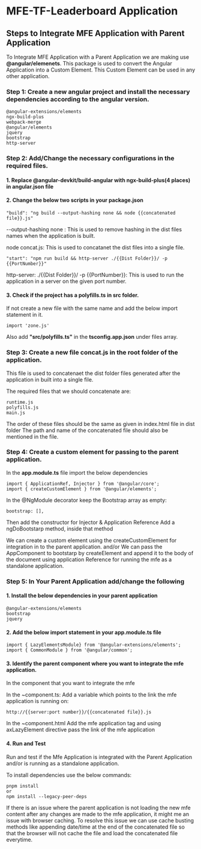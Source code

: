 # MFE-TF-Leaderboard Application

## Steps to Integrate MFE Application with Parent Application

To Integrate MFE Application with a Parent Application we are making use **@angular/elemenets**. 
This package is used to convert the Angular Application into a Custom Element. This Custom Element can be used in any other application.

### Step 1: Create a new angular project and install the necessary dependencies according to the angular version.
````
@angular-extensions/elements
ngx-build-plus
webpack-merge
@angular/elements
jquery
bootstrap
http-server
````

### Step 2: Add/Change the necessary configurations in the required files.

#### 1. Replace **@angular-devkit/build-angular** with **ngx-build-plus**(4 places) in angular.json file

#### 2. Change the below two scripts in your **package.json**

````
"build": "ng build --output-hashing none && node {{concatenated file}}.js"
````
--output-hashing none : This is used to remove hashing in the dist files names when the application is built.

node concat.js: This is used to concatanet the dist files into a single file.

````
"start": "npm run build && http-server ./{{Dist Folder}}/ -p {{PortNumber}}"
````
http-server: ./{{Dist Folder}}/ -p {{PortNumber}}: This is used to run the application in a server on the given port number.

#### 3. Check if the project has a **polyfills.ts** in src folder. 
If not create a new file with the same name and add the below import statement in it.
````
import 'zone.js'
````
Also add **"src/polyfills.ts"** in the **tsconfig.app.json** under files array.

### Step 3: Create a new file concat.js in the root folder of the application.

This file is used to concatenaet the dist folder files generated after the application in built into a single file.

The required files that we should concatenate are:
````
runtime.js
polyfills.js
main.js
````
The order of these files should be the same as given in index.html file in dist folder
The path and name of the concatenated file should also be mentioned in the file.

### Step 4: Create a custom element for passing to the parent application.
In the **app.module.ts** file import the below dependencies
````
import { ApplicationRef, Injector } from '@angular/core';
import { createCustomElement } from '@angular/elements';
````
In the @NgModule decorator keep the Bootstrap array as empty:
````
bootstrap: [],
````
Then add the constructor for Injector & Application Reference
Add a ngDoBootstarp method, inside that method

We can create a custom element using the createCustomElement for integration in to the parent application.
and/or
We can pass the AppComponent to bootstarp by createElement and append it to the body of the document using application Reference for running the mfe as a standalone application.

### Step 5: In Your Parent Application add/change the following

#### 1. Install the below dependencies in your parent application
````
@angular-extensions/elements 
bootstrap
jquery
````

#### 2. Add the below import statement in your **app.module.ts** file
````
import { LazyElementsModule} from '@angular-extensions/elements';
import { CommonModule } from '@angular/common';
````

#### 3. Identify the parent component where you want to integrate the mfe application.
In the component that you want to integrate the mfe

In the ~component.ts:
Add a variable which points to the link the mfe application is running on:
````
http://{{server:port number}}/{{concatenated file}}.js
````
In the ~component.html
Add the mfe application tag and using axLazyElement directive pass the link of the mfe application

#### 4. Run and Test
Run and test if the Mfe Application is integrated with the Parent Application and/or is running as a standalone application.

To install dependencies use the below commands:
````
pnpm install 
or
npm install --legacy-peer-deps
````

If there is an issue where the parent application is not loading the new mfe content after any changes are made to the mfe application, it might me an issue with browser caching.
To resolve this issue we can use cache busting methods like appending date/time at the end of the concatenated file so that the browser will not cache the file and load the concatenated file everytime.
